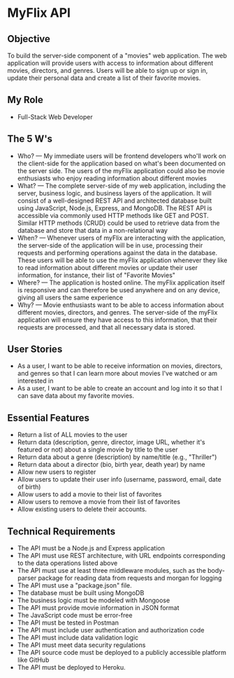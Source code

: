 # MyFlix API

## Objective
To build the server-side component of a "movies" web application. The web application will provide users with access to information about different movies, directors, and genres. Users will be able to sign up or sign in, update their personal data and create a list of their favorite movies.

## My Role
- Full-Stack Web Developer

## The 5 W's
- Who? — My immediate users will be frontend developers who'll work on the client-side for the application based on what's been documented on the server side. The users of the myFlix application could also be movie enthusiasts who enjoy reading information about different movies
- What? — The complete server-side of my web application, including the server, business logic, and business layers of the application. It will consist of a well-designed REST API and
architected database built using JavaScript, Node.js, Express, and MongoDB. The REST API is accessible via commonly used HTTP methods like GET and POST. Similar HTTP methods (CRUD) could be used to retrieve data from the database and store that data in a non-relational way
- When? — Whenever users of myFlix are interacting with the application, the server-side of the application will be in use, processing their requests and performing operations against the
data in the database. These users will be able to use the myFlix application whenever they like to read information about different movies or update their user information, for instance, their list of "Favorite Movies"
- Where? — The application is hosted online. The myFlix application itself is responsive and can therefore be used anywhere and on any device, giving all users the same experience
- Why? — Movie enthusiasts want to be able to access information about different movies, directors, and genres. The server-side of the myFlix application will ensure they have access to this information, that their requests are processed, and that all necessary data is stored.

## User Stories
- As a user, I want to be able to receive information on movies, directors, and genres so that I can learn more about movies I've watched or am interested in
- As a user, I want to be able to create an account and log into it so that I can save data about my favorite movies.

## Essential Features
- Return a list of ALL movies to the user 
- Return data (description, genre, director, image URL, whether it's featured or not) about a single movie by title to the user 
- Return data about a genre (description) by name/title (e.g., "Thriller") 
- Return data about a director (bio, birth year, death year) by name 
- Allow new users to register 
- Allow users to update their user info (username, password, email, date of birth) 
- Allow users to add a movie to their list of favorites 
- Allow users to remove a movie from their list of favorites 
- Allow existing users to delete their accounts.

## Technical Requirements
- The API must be a Node.js and Express application
- The API must use REST architecture, with URL endpoints corresponding to the data operations listed above 
- The API must use at least three middleware modules, such as the body-parser package for reading data from requests and morgan for logging
- The API must use a "package.json" file. 
- The database must be built using MongoDB 
- The business logic must be modeled with Mongoose
- The API must provide movie information in JSON format
- The JavaScript code must be error-free  
- The API must be tested in Postman
- The API must include user authentication and authorization code
- The API must include data validation logic
- The API must meet data security regulations
- The API source code must be deployed to a publicly accessible platform like GitHub
- The API must be deployed to Heroku.
